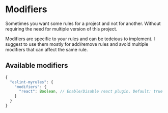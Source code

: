 # Modifiers
Sometimes you want some rules for a project and not for another.
Without requiring the need for multiple version of this project.

Modifiers are specific to your rules and can be tedeious to implement. I suggest to use them mostly for add/remove rules and avoid multiple modifiers that can affect the same rule.

## Available modifiers

```js
{
  "eslint-myrules": {
    "modifiers": {
      "react": Boolean, // Enable/Disable react plugin. Default: true
    }
  }
}
```
